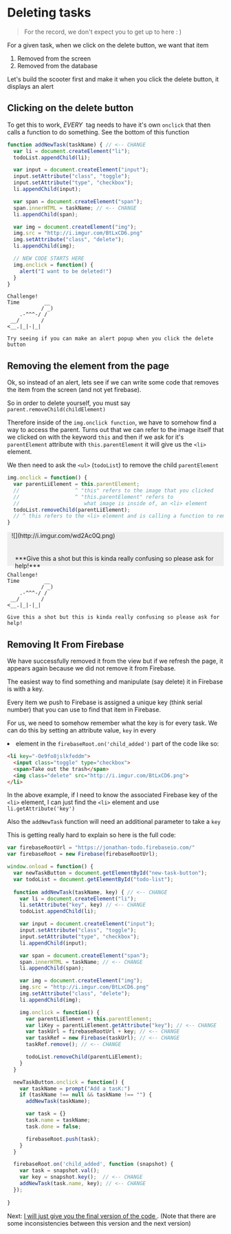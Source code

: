 # Deleting tasks

> For the record, we don't expect you to get up to here : )

For a given task, when we click on the delete button, we want that item

1. Removed from the screen
2. Removed from the database

Let's build the scooter first and make it when you click the delete button, it displays an alert

## Clicking on the delete button

To get this to work, *EVERY* <img> tag needs to have it's own `onclick` that then calls a function to do something. See the bottom of this function

```js
function addNewTask(taskName) { // <-- CHANGE
  var li = document.createElement("li");
  todoList.appendChild(li);

  var input = document.createElement("input");
  input.setAttribute("class", "toggle");
  input.setAttribute("type", "checkbox");
  li.appendChild(input);

  var span = document.createElement("span");
  span.innerHTML = taskName; // <-- CHANGE
  li.appendChild(span);

  var img = document.createElement("img");
  img.src = "http://i.imgur.com/BtLxCD6.png"
  img.setAttribute("class", "delete");
  li.appendChild(img);

  // NEW CODE STARTS HERE
  img.onclick = function() {
    alert("I want to be deleted!")
  }
}
```

```
Challenge!  
Time        __
           / _)   
    .-^^^-/ /
 __/       /
<__.|_|-|_|

Try seeing if you can make an alert popup when you click the delete button

```

## Removing the element from the page

Ok, so instead of an alert, lets see if we can write some code that removes the
item from the screen (and not yet firebase).

So in order to delete yourself, you must say `parent.removeChild(childElement)`

Therefore inside of the `img.onclick function`, we have to somehow find a way
to access the parent. Turns out that we can refer to the image itself that we
clicked on with the keyword `this` and then if we ask for it's `parentElement`
attribute with `this.parentElement` it will give us the `<li>` element.

We then need to ask the `<ul>` (`todoList`) to remove the child `parentElement`

```js
img.onclick = function() {
  var parentLiElement = this.parentElement;
  //                  ^ "this" refers to the image that you clicked
  //                  ^ "this.parentElement" refers to 
  //                     what image is inside of, an <li> element
  todoList.removeChild(parentLiElement);
  // ^ this refers to the <li> element and is calling a function to remove the image
}
```

<div style="padding-left: 10px; padding-right: 10px; background-color: #EEE;"><div style="display: inline-block;">![](http://i.imgur.com/wd2Ac0Q.png)</div><div style="display: inline-block;"><p style="position: relative; top: 22px; left: 8px;">
***Give this a shot but this is kinda really confusing so please ask for help!***</p>  
</div></div>

```
Challenge!  
Time        __
           / _)   
    .-^^^-/ /
 __/       /
<__.|_|-|_|

Give this a shot but this is kinda really confusing so please ask for help!

```

## Removing It From Firebase

We have successfully removed it from the view but if we refresh the page, it appears again because we did not remove it from Firebase.

The easiest way to find something and manipulate (say delete) it in Firebase is with a key.

Every item we push to Firebase is assigned a unique key (think serial number)
that you can use to find that item in Firebase.

For us, we need to somehow remember what the key is for every task. We can do this by setting an attribute value, `key` in every <li> element in the `firebaseRoot.on('child_added')` part of the code like so:

```html
<li key="-Oe9fo8jslkfeddm">
  <input class="toggle" type="checkbox">
  <span>Take out the trash</span>
  <img class="delete" src="http://i.imgur.com/BtLxCD6.png">
</li>

```

In the above example, if I need to know the associated Firebase key of the `<li>` element, I can just find the `<li>` element and use `li.getAttribute('key')`

Also the `addNewTask` function will need an additional parameter to take a `key`

This is getting really hard to explain so here is the full code:

```js
var firebaseRootUrl = "https://jonathan-todo.firebaseio.com/"
var firebaseRoot = new Firebase(firebaseRootUrl);

window.onload = function() {
  var newTaskButton = document.getElementById("new-task-button");
  var todoList = document.getElementById("todo-list");
  
  function addNewTask(taskName, key) { // <-- CHANGE
    var li = document.createElement("li");
    li.setAttribute("key", key) // <-- CHANGE
    todoList.appendChild(li);

    var input = document.createElement("input");
    input.setAttribute("class", "toggle");
    input.setAttribute("type", "checkbox");
    li.appendChild(input);

    var span = document.createElement("span");
    span.innerHTML = taskName; // <-- CHANGE
    li.appendChild(span);

    var img = document.createElement("img");
    img.src = "http://i.imgur.com/BtLxCD6.png"
    img.setAttribute("class", "delete");
    li.appendChild(img);

    img.onclick = function() {
      var parentLiElement = this.parentElement;
      var liKey = parentLiElement.getAttribute("key"); // <-- CHANGE
      var taskUrl = firebaseRootUrl + key; // <-- CHANGE
      var taskRef = new Firebase(taskUrl); // <-- CHANGE
      taskRef.remove(); // <-- CHANGE

      todoList.removeChild(parentLiElement);
    }
  }

  newTaskButton.onclick = function() {
    var taskName = prompt("Add a tasK:")
    if (taskName !== null && taskName !== "") {
      addNewTask(taskName);

      var task = {}
      task.name = taskName;
      task.done = false; 

      firebaseRoot.push(task);
    }
  }

  firebaseRoot.on('child_added', function (snapshot) {
    var task = snapshot.val();
    var key = snapshot.key();  // <-- CHANGE
    addNewTask(task.name, key); // <-- CHANGE
  });
  
}
```

Next: [I will just give you the final version of the code ](full.md). (Note that there are some inconsistencies between this version and the next version)





